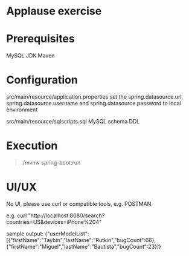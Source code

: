 # Applause exercise

Prerequisites
=============
MySQL
JDK
Maven

Configuration
=============
src/main/resource/application.properties
 set the spring.datasource.url, spring.datasource.username and spring.datasource.password to local environment

src/main/resource/sqlscripts.sql
 MySQL schema DDL
 
Execution
=========
> ./mvnw spring-boot:run

UI/UX
=====
No UI, please use curl or compatible tools, e.g. POSTMAN

e.g.
curl "http://localhost:8080/search?countries=US&devices=iPhone%204"

sample output:
{"userModelList":[{"firstName":"Taybin","lastName":"Rutkin","bugCount":66},{"firstName":"Miguel","lastName":"Bautista","bugCount":23}]}
